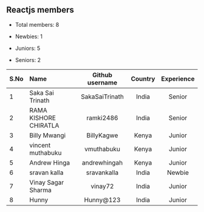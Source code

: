 ## Reactjs members

-   Total members: 8

-   Newbies: 1
-   Juniors: 5
-   Seniors: 2

| S.No | Name                  | Github username | Country | Experience |
| :--- | :-------------------- | :-------------: | :-----: | :--------: |
| 1    | Saka Sai Trinath      | SakaSaiTrinath  |  India  |   Senior   |
| 2    | RAMA KISHORE CHIRATLA |    ramki2486    |  India  |   Senior   |
| 3    | Billy Mwangi          |   BillyKagwe    |  Kenya  |   Junior   |
| 4    | vincent muthabuku     |   vmuthabuku    |  Kenya  |   Junior   |
| 5    | Andrew Hinga          |  andrewhingah   |  Kenya  |   Junior   |
| 6    | sravan kalla          |   sravankalla   |  India  |   Newbie   |
| 7    | Vinay Sagar Sharma    |     vinay72     |  India  |   Junior   |
| 8    | Hunny                 |    Hunny@123    |  India  |   Junior   |
